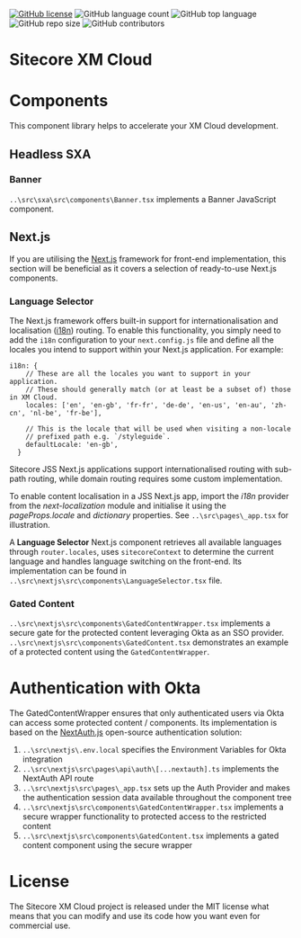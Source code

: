 [![GitHub license](https://img.shields.io/github/license/kate-orlova/sitecore-xm-cloud.svg)](https://github.com/kate-orlova/sitecore-xm-cloud/blob/master/LICENSE)
![GitHub language count](https://img.shields.io/github/languages/count/kate-orlova/sitecore-xm-cloud.svg?style=flat)
![GitHub top language](https://img.shields.io/github/languages/top/kate-orlova/sitecore-xm-cloud.svg?style=flat)
![GitHub repo size](https://img.shields.io/github/repo-size/kate-orlova/sitecore-xm-cloud.svg?style=flat)
![GitHub contributors](https://img.shields.io/github/contributors/kate-orlova/sitecore-xm-cloud)

# Sitecore XM Cloud

# Components
This component library helps to accelerate your XM Cloud development.

## Headless SXA
### Banner
`..\src\sxa\src\components\Banner.tsx` implements a Banner JavaScript component.

## Next.js
If you are utilising the [Next.js](https://nextjs.org/) framework for front-end implementation, this section will be beneficial as it covers a selection of ready-to-use Next.js components.

### Language Selector
The Next.js framework offers built-in support for internationalisation and localisation ([i18n](https://en.wikipedia.org/wiki/Internationalization_and_localization)) routing. To enable this functionality, you simply need to add the `i18n` configuration to your `next.config.js` file and define all the locales you intend to support within your Next.js application.
For example:
```
i18n: {
    // These are all the locales you want to support in your application.
    // These should generally match (or at least be a subset of) those in XM Cloud.
    locales: ['en', 'en-gb', 'fr-fr', 'de-de', 'en-us', 'en-au', 'zh-cn', 'nl-be', 'fr-be'],

    // This is the locale that will be used when visiting a non-locale
    // prefixed path e.g. `/styleguide`.
    defaultLocale: 'en-gb',	
  }
```

Sitecore JSS Next.js applications support internationalised routing with sub-path routing, while domain routing requires some custom implementation.

To enable content localisation in a JSS Next.js app, import the _i18n_ provider from the _next-localization_ module and initialise it using the _pageProps.locale_ and _dictionary_ properties. See `..\src\pages\_app.tsx` for illustration.

A **Language Selector** Next.js component retrieves all available languages through `router.locales`, uses `sitecoreContext` to determine the current language and handles language switching on the front-end. Its implementation can be found in `..\src\nextjs\src\components\LanguageSelector.tsx` file.

### Gated Content
`..\src\nextjs\src\components\GatedContentWrapper.tsx` implements a secure gate for the protected content leveraging Okta as an SSO provider. `..\src\nextjs\src\components\GatedContent.tsx` demonstrates an example of a protected content using the `GatedContentWrapper`.

# Authentication with Okta
The GatedContentWrapper ensures that only authenticated users via Okta can access some protected content / components. Its implementation is based on the [NextAuth.js](https://next-auth.js.org/getting-started/introduction) open-source authentication solution:
1. `..\src\nextjs\.env.local` specifies the Environment Variables for Okta integration
2. `..\src\nextjs\src\pages\api\auth\[...nextauth].ts` implements the NextAuth API route
3. `..\src\nextjs\src\pages\_app.tsx` sets up the Auth Provider and makes the authentication session data available throughout the component tree
4. `..\src\nextjs\src\components\GatedContentWrapper.tsx` implements a secure wrapper functionality to protected access to the restricted content
5. `..\src\nextjs\src\components\GatedContent.tsx` implements a gated content component using the secure wrapper

   

# License
The Sitecore XM Cloud project is released under the MIT license what means that you can modify and use its code how you want even for commercial use.
